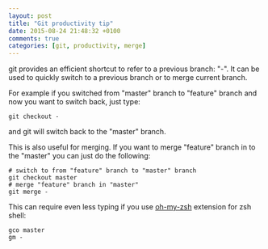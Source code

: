 ```yaml
---
layout: post
title: "Git productivity tip"
date: 2015-08-24 21:48:32 +0100
comments: true
categories: [git, productivity, merge]
---
```


git provides an efficient shortcut to refer to a previous branch: "-". It can be used to quickly switch to a previous branch or to merge current branch.

<!--more-->

For example if you switched from "master" branch to "feature" branch and now you want to switch back, just type:

```
git checkout -
```

and git will switch back to the "master" branch.

This is also useful for merging. If you want to merge "feature" branch in to the "master"  you can just do the following:

```
# switch to from "feature" branch to "master" branch
git checkout master
# merge "feature" branch in "master"
git merge -
```

This can require even less typing if you use <a href="https://github.com/robbyrussell/oh-my-zsh">oh-my-zsh</a> extension for zsh shell:

```
gco master
gm -
```
